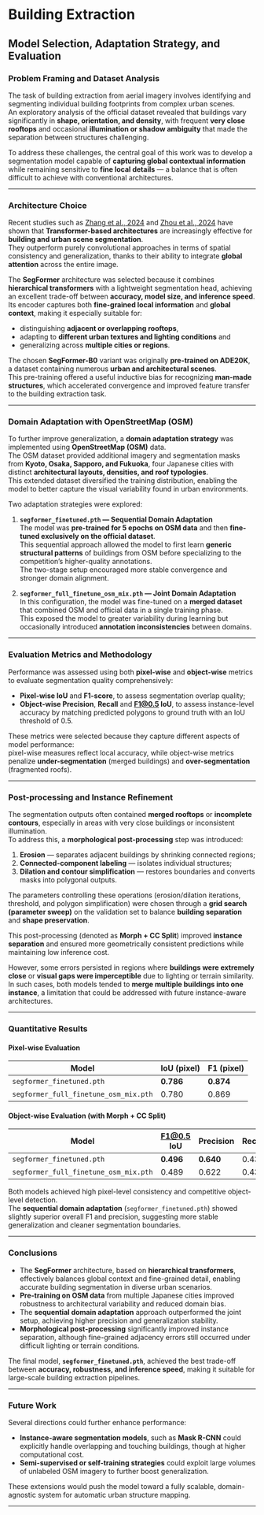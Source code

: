 # Building Extraction

## Model Selection, Adaptation Strategy, and Evaluation

### Problem Framing and Dataset Analysis

The task of building extraction from aerial imagery involves identifying and segmenting individual building footprints from complex urban scenes.  
An exploratory analysis of the official dataset revealed that buildings vary significantly in **shape, orientation, and density**, with frequent **very close rooftops** and occasional **illumination or shadow ambiguity** that made the separation between structures challenging.

To address these challenges, the central goal of this work was to develop a segmentation model capable of **capturing global contextual information** while remaining sensitive to **fine local details** — a balance that is often difficult to achieve with conventional architectures.

---

### Architecture Choice

Recent studies such as [Zhang et al., 2024](https://www.sciencedirect.com/science/article/pii/S1077314224003345) and [Zhou et al., 2024](https://dl.acm.org/doi/10.1145/3696474.3696490) have shown that **Transformer-based architectures** are increasingly effective for **building and urban scene segmentation**.  
They outperform purely convolutional approaches in terms of spatial consistency and generalization, thanks to their ability to integrate **global attention** across the entire image.

The **SegFormer** architecture was selected because it combines **hierarchical transformers** with a lightweight segmentation head, achieving an excellent trade-off between **accuracy, model size, and inference speed**.  
Its encoder captures both **fine-grained local information** and **global context**, making it especially suitable for:
- distinguishing **adjacent or overlapping rooftops**,  
- adapting to **different urban textures and lighting conditions** and  
- generalizing across **multiple cities or regions**.

The chosen **SegFormer-B0** variant was originally **pre-trained on ADE20K**, a dataset containing numerous **urban and architectural scenes**.  
This pre-training offered a useful inductive bias for recognizing **man-made structures**, which accelerated convergence and improved feature transfer to the building extraction task.

---

### Domain Adaptation with OpenStreetMap (OSM)

To further improve generalization, a **domain adaptation strategy** was implemented using **OpenStreetMap (OSM)** data.  
The OSM dataset provided additional imagery and segmentation masks from **Kyoto, Osaka, Sapporo, and Fukuoka**, four Japanese cities with distinct **architectural layouts, densities, and roof typologies**.  
This extended dataset diversified the training distribution, enabling the model to better capture the visual variability found in urban environments.

Two adaptation strategies were explored:

1. **`segformer_finetuned.pth` — Sequential Domain Adaptation**  
   The model was **pre-trained for 5 epochs on OSM data** and then **fine-tuned exclusively on the official dataset**.  
   This sequential approach allowed the model to first learn **generic structural patterns** of buildings from OSM before specializing to the competition’s higher-quality annotations.  
   The two-stage setup encouraged more stable convergence and stronger domain alignment.

2. **`segformer_full_finetune_osm_mix.pth` — Joint Domain Adaptation**  
   In this configuration, the model was fine-tuned on a **merged dataset** that combined OSM and official data in a single training phase.  
   This exposed the model to greater variability during learning but occasionally introduced **annotation inconsistencies** between domains.

---

### Evaluation Metrics and Methodology

Performance was assessed using both **pixel-wise** and **object-wise** metrics to evaluate segmentation quality comprehensively:

- **Pixel-wise IoU** and **F1-score**, to assess segmentation overlap quality;  
- **Object-wise Precision**, **Recall** and **F1@0.5 IoU**, to assess instance-level accuracy by matching predicted polygons to ground truth with an IoU threshold of 0.5.

These metrics were selected because they capture different aspects of model performance:  
pixel-wise measures reflect local accuracy, while object-wise metrics penalize **under-segmentation** (merged buildings) and **over-segmentation** (fragmented roofs).

---

### Post-processing and Instance Refinement

The segmentation outputs often contained **merged rooftops** or **incomplete contours**, especially in areas with very close buildings or inconsistent illumination.  
To address this, a **morphological post-processing** step was introduced:

1. **Erosion** — separates adjacent buildings by shrinking connected regions;  
2. **Connected-component labeling** — isolates individual structures;  
3. **Dilation and contour simplification** — restores boundaries and converts masks into polygonal outputs.

The parameters controlling these operations (erosion/dilation iterations, threshold, and polygon simplification) were chosen through a **grid search (parameter sweep)** on the validation set to balance **building separation** and **shape preservation**.  

This post-processing (denoted as **Morph + CC Split**) improved **instance separation** and ensured more geometrically consistent predictions while maintaining low inference cost.

However, some errors persisted in regions where **buildings were extremely close** or **visual gaps were imperceptible** due to lighting or terrain similarity.  
In such cases, both models tended to **merge multiple buildings into one instance**, a limitation that could be addressed with future instance-aware architectures.

---

### Quantitative Results

#### Pixel-wise Evaluation

| Model | IoU (pixel) | F1 (pixel) |
|--------|--------------|-------------|
| `segformer_finetuned.pth` | **0.786** | **0.874** |
| `segformer_full_finetune_osm_mix.pth` | 0.780 | 0.869 |

#### Object-wise Evaluation (with Morph + CC Split)

| Model | F1@0.5 IoU | Precision | Recall | Avg. Time/Image |
|--------|-------------|------------|---------|----------------|
| `segformer_finetuned.pth` | **0.496** | **0.640** | 0.433 | 0.0467 s |
| `segformer_full_finetune_osm_mix.pth` | 0.489 | 0.622 | 0.431 | 0.0461 s |

Both models achieved high pixel-level consistency and competitive object-level detection.  
The **sequential domain adaptation** (`segformer_finetuned.pth`) showed slightly superior overall F1 and precision, suggesting more stable generalization and cleaner segmentation boundaries.

---

### Conclusions

- The **SegFormer** architecture, based on **hierarchical transformers**, effectively balances global context and fine-grained detail, enabling accurate building segmentation in diverse urban scenarios.  
- **Pre-training on OSM data** from multiple Japanese cities improved robustness to architectural variability and reduced domain bias.  
- The **sequential domain adaptation** approach outperformed the joint setup, achieving higher precision and generalization stability.  
- **Morphological post-processing** significantly improved instance separation, although fine-grained adjacency errors still occurred under difficult lighting or terrain conditions.

The final model, **`segformer_finetuned.pth`**, achieved the best trade-off between **accuracy, robustness, and inference speed**, making it suitable for large-scale building extraction pipelines.

---

### Future Work

Several directions could further enhance performance:

- **Instance-aware segmentation models**, such as **Mask R-CNN** could explicitly handle overlapping and touching buildings, though at higher computational cost.  
- **Semi-supervised or self-training strategies** could exploit large volumes of unlabeled OSM imagery to further boost generalization.

These extensions would push the model toward a fully scalable, domain-agnostic system for automatic urban structure mapping.

---
